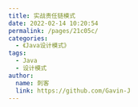 ```yaml
---
title: 实战责任链模式
date: 2022-02-14 10:20:54
permalink: /pages/21c05c/
categories:
  - 《Java设计模式》
tags:
  - Java
  - 设计模式
author:
  name: 刺客
  link: https://github.com/Gavin-J
---
```

